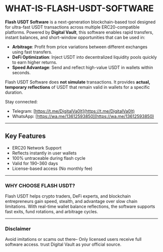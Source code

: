 # WHAT-IS-FLASH-USDT-SOFTWARE

**Flash USDT Software** is a next-generation blockchain-based tool designed for ultra-fast USDT transactions across multiple ERC20-compatible platforms. Powered by **Digital Vault**, this software enables rapid transfers, instant balances, and short-window opportunities that can be used in:

- **Arbitrage**: Profit from price variations between different exchanges using fast transfers.
- **DeFi Optimization**: Inject USDT into decentralized liquidity pools quickly to earn higher returns.
- **Speed Advantage**: Send and reflect high-value USDT in wallets within seconds.

Flash USDT Software does **not simulate** transactions. It provides **actual, temporary reflections** of USDT that remain valid in wallets for a specific duration.

 Stay connected:  
- Telegram: [https://t.me/DigitalVa0lt](https://t.me/DigitalVa0lt)  
- WhatsApp: [https://wa.me/13612593850](https://wa.me/13612593850)

---

## Key Features

- ERC20 Network Support  
- Reflects instantly in user wallets  
- 100% untraceable during flash cycle  
- Valid for 190–360 days  
- License-based access (No monthly fee)

---

###  WHY CHOOSE FLASH USDT?

Flash USDT helps crypto traders, DeFi experts, and blockchain entrepreneurs gain speed, stealth, and advantage over slow chain limitations. With real-time wallet balance reflections, the software supports fast exits, fund rotations, and arbitrage cycles.

---

###  Disclaimer
  Avoid imitations or scams  out there– Only licensed users receive full software access. trust Digital Vault as your official source.


